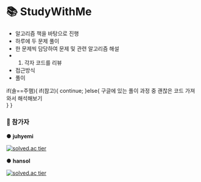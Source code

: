 # 📚 StudyWithMe
-  알고리즘 책을 바탕으로 진행
-  하루에 두 문제 풀이
-  한 문제씩 담당하여 문제 및 관련 알고리즘 해설
-  1. 각자 코드를 리뷰
- 접근방식
- 풀이

if(솔==주햄){
	if(참고){
		continue;
	}else{
		구글에 있는 풀이 과정 중 괜찮은 코드 가져와서 해석해보기	
	}
}

### 👑 참가자
● **juhyemi** 　　　　　　　　　　　　　　　  　　　　　　　　　　　  　　　　　

[![solved.ac tier](http://mazassumnida.wtf/api/generate_badge?boj=rlawngp124)](https://solved.ac/rlawngp124)

● **hansol** 　

[![solved.ac tier](http://mazassumnida.wtf/api/generate_badge?boj=soool1021)](https://solved.ac/soool1021)
